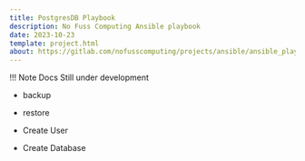 ```yaml
---
title: PostgresDB Playbook
description: No Fuss Computing Ansible playbook
date: 2023-10-23
template: project.html
about: https://gitlab.com/nofusscomputing/projects/ansible/ansible_playbooks
---
```


!!! Note
    Docs Still under development

- backup

- restore

- Create User

- Create Database